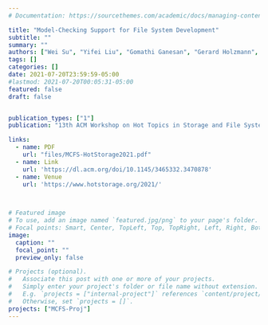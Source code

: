 ```yaml
---
# Documentation: https://sourcethemes.com/academic/docs/managing-content/

title: "Model-Checking Support for File System Development"
subtitle: ""
summary: ""
authors: ["Wei Su", "Yifei Liu", "Gomathi Ganesan", "Gerard Holzmann", "Scott Smolka", "Erez Zadok", "Geoff Kuenning"]
tags: []
categories: []
date: 2021-07-20T23:59:59-05:00
#lastmod: 2021-07-20T00:05:31-05:00
featured: false
draft: false


publication_types: ["1"]
publication: "13th ACM Workshop on Hot Topics in Storage and File Systems (HotStorage 2021), Virtual."

links:
  - name: PDF
    url: "files/MCFS-HotStorage2021.pdf"
  - name: Link
    url: 'https://dl.acm.org/doi/10.1145/3465332.3470878'
  - name: Venue
    url: 'https://www.hotstorage.org/2021/'
  


# Featured image
# To use, add an image named `featured.jpg/png` to your page's folder.
# Focal points: Smart, Center, TopLeft, Top, TopRight, Left, Right, BottomLeft, Bottom, BottomRight.
image:
  caption: ""
  focal_point: ""
  preview_only: false

# Projects (optional).
#   Associate this post with one or more of your projects.
#   Simply enter your project's folder or file name without extension.
#   E.g. `projects = ["internal-project"]` references `content/project/deep-learning/index.md`.
#   Otherwise, set `projects = []`.
projects: ["MCFS-Proj"]
---
```

